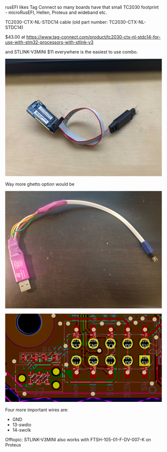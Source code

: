 rusEFI likes Tag Connect so many boards have that small TC2030 footprint - microRusEFI, Hellen, Proteus and wideband etc.

TC2030-CTX-NL-STDC14 cable (old part number: TC2030-CTX-NL-STDC14)

$43.00 at https://www.tag-connect.com/product/tc2030-ctx-nl-stdc14-for-use-with-stm32-processors-with-stlink-v3

and STLINK-V3MINI $11 everywhere is the easiest to use combo.


![x](Images/tc2030-stlink-v3.jpg)


Way more ghetto option would be

![x](Hardware/microRusEFI/TC2030_SWD.jpg)


![x](Hardware/tc2030.png)

Four more important wires are:

* GND
* 13-swdio
* 14-swclk

Offtopic:
STLINK-V3MINI also works with FTSH-105-01-F-DV-007-K on Proteus
